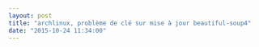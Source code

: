 ```yaml
---
layout: post
title: "archlinux, problème de clé sur mise à jour beautiful-soup4"
date: "2015-10-24 11:34:00"
---
```

<script src="http://pastebin.com/embed_js.php?i=LxhJm9eJ"></script><br /><br /><script src="http://pastebin.com/embed_js.php?i=ak2i6Kpg"></script>
